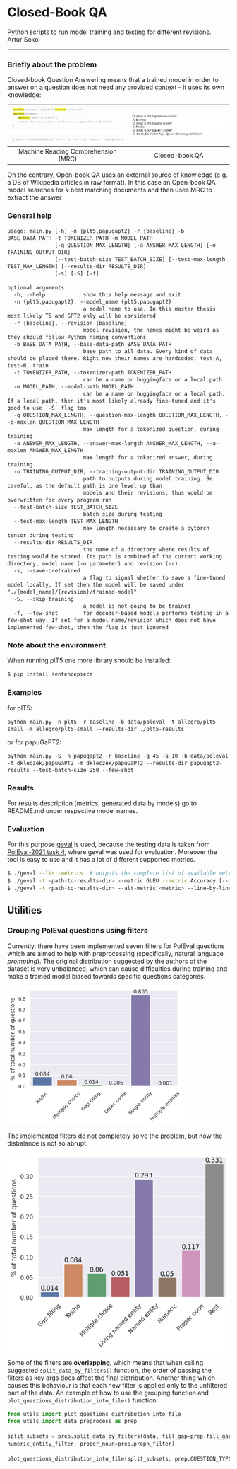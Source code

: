 # Closed-Book QA

Python scripts to run model training and testing for different revisions.  
Artur Sokol

---


### Briefly about the problem
Closed-book Question Answering means that a trained model in order to answer on a question does not need any provided context - it uses its own knowledge:

| ![MachineReadingComprehension](./resources/open-book-QA.png) | ![CloseBookQA](./resources/close-book-QA.png) |
| :----: | :----: |
| Machine Reading Comprehension (MRC) | Closed-book QA |

On the contrary, Open-book QA uses an external source of knowledge (e.g. a DB of Wikipedia articles in raw format). In this case an Open-book QA model searches for _k_ best matching documents and then uses MRC to extract the answer


### General help
```
usage: main.py [-h] -n {plt5,papugapt2} -r {baseline} -b BASE_DATA_PATH -t TOKENIZER_PATH -m MODEL_PATH
               [-q QUESTION_MAX_LENGTH] [-a ANSWER_MAX_LENGTH] [-o TRAINING_OUTPUT_DIR]
               [--test-batch-size TEST_BATCH_SIZE] [--test-max-length TEST_MAX_LENGTH] [--results-dir RESULTS_DIR]
               [-s] [-S] [-f]

optional arguments:
  -h, --help            show this help message and exit
  -n {plt5,papugapt2}, --model_name {plt5,papugapt2}
                        a model name to use. In this master thesis most likely T5 and GPT2 only will be considered
  -r {baseline}, --revision {baseline}
                        model revision, the names might be weird as they should follow Python naming conventions
  -b BASE_DATA_PATH, --base-data-path BASE_DATA_PATH
                        base path to all data. Every kind of data should be placed there. Right now their names are hardcoded: test-A, test-B, train
  -t TOKENIZER_PATH, --tokenizer-path TOKENIZER_PATH
                        can be a name on huggingface or a local path
  -m MODEL_PATH, --model-path MODEL_PATH
                        can be a name on huggingface or a local path. If a local path, then it's most likely already fine-tuned and it's good to use `-S` flag too
  -q QUESTION_MAX_LENGTH, --question-max-length QUESTION_MAX_LENGTH, --q-maxlen QUESTION_MAX_LENGTH
                        max length for a tokenized question, during training
  -a ANSWER_MAX_LENGTH, --answer-max-length ANSWER_MAX_LENGTH, --a-maxlen ANSWER_MAX_LENGTH
                        max length for a tokenized answer, during training
  -o TRAINING_OUTPUT_DIR, --training-output-dir TRAINING_OUTPUT_DIR
                        path to outputs during model training. Be careful, as the default path is one level up than
                        models and their revisions, thus would be overwritten for every program run
  --test-batch-size TEST_BATCH_SIZE
                        batch size during testing
  --test-max-length TEST_MAX_LENGTH
                        max length necessary to create a pytorch tensor during testing
  --results-dir RESULTS_DIR
                        the name of a directory where results of testing would be stored. Its path is combined of the current working directory, model name (-n parameter) and revision (-r)
  -s, --save-pretrained
                        a flag to signal whether to save a fine-tuned model locally. If set then the model will be saved under "./{model_name}/{revision}/trained-model"
  -S, --skip-training
                        a model is not going to be trained
  -f, --few-shot        for decoder-based models performs testing in a few-shot way. If set for a model name/revision which does not have implemented few-shot, then the flag is just ignored
```

### Note about the environment
When running plT5 one more library should be installed:
```bash
$ pip install sentencepiece
```


### Examples

for plT5:
```
python main.py -n plt5 -r baseline -b data/poleval -t allegro/plt5-small -m allegro/plt5-small --results-dir ./plt5-results
```
or for papuGaPT2:
```
python main.py -S -n papugapt2 -r baseline -q 45 -a 10 -b data/poleval -t dkleczek/papuGaPT2 -m dkleczek/papuGaPT2 --results-dir papugapt2-results --test-batch-size 250 --few-shot
```

### Results
For results description (metrics, generated data by models) go to README.md under respective model names.


### Evaluation
For this purpose [geval](https://gitlab.com/filipg/geval) is used, because the testing data is taken from [PolEval-2021 task 4](https://github.com/poleval/2021-question-answering/tree/secret), where geval was used for evaluation. Moreover the tool is easy to use and it has a lot of different supported metrics.

```bash
$ ./geval --list-metrics  # outputs the complete list of available metrics and their description
$ ./geval -t <path-to-results-dir> --metric GLEU --metric Accuracy [--metric ...]  # evaluate results
$ ./geval -t <path-to-results-dir> --alt-metric <metric> --line-by-line --reverse-sort | less  # inspect every actual-expected pair sorted by the most accurate
```


## Utilities

### Grouping PolEval questions using filters
Currently, there have been implemented seven filters for PolEval questions which are aimed to help with preprocessing (specifically, natural language _prompting_). The original distribution suggested by the authors of the dataset is very unbalanced, which can cause difficulties during training and make a trained model biased towards specific questions categories.

![The original PolEval 2021 training questions distribution](./resources/poleval_train_distrib.png)

The implemented filters do not completely solve the problem, but now the disbalance is not so abrupt.

![The distribution which can be obtained by applying the implemented filters](./resources/train_subsets_dist.png)

Some of the filters are **overlapping**, which means that when calling suggested `split_data_by_filters()` function, the order of passing the filters as key args does affect the final distribution. Another thing which causes this behaviour is that each new filter is applied only to the unfiltered part of the data. An example of how to use the grouping function and `plot_questions_distribution_into_file()` function:

```py
from utils import plot_questions_distribution_into_file
from utils import data_preprocess as prep

split_subsets = prep.split_data_by_filters(data, fill_gap=prep.fill_gap_filter, boolean=prep.boolean_filter, mchoice=prep.multiple_choice_filter, named_living=prep.living_entity_filter, named_entity=prep.named_entity_filter, numeric=prep.
numeric_entity_filter, proper_noun=prep.propn_filter)

plot_questions_distribution_into_file(split_subsets, prep.QUESTION_TYPES, 'train_subsets_dist.png')
```